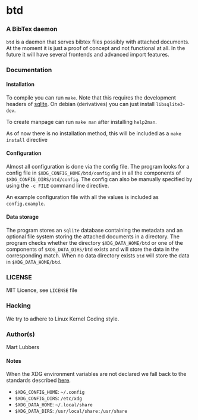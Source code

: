 # btd
### A BibTex daemon
`btd` is a daemon that serves bibtex files possibly with attached documents. At
the moment it is just a proof of concept and not functional at all. In the
future it will have several frontends and advanced import features.

### Documentation
#### Installation
To compile you can run `make`. Note that this requires the development headers
of [sqlite][sqlite]. On debian (derivatives) you can just install
`libsqlite3-dev`.

To create manpage can run `make man` after installing `help2man`.

As of now there is no installation method, this will be included as a 
`make install` directive

#### Configuration
Almost all configuration is done via the config file. The program looks for a
config file in `$XDG_CONFIG_HOME/btd/config` and in all the components of
`$XDG_CONFIG_DIRS/btd/config`. The config can also be manually specified by
using the `-c FILE` command line directive.

An example configuration file with all the values is included as
`config.example`.

#### Data storage
The program stores an `sqlite` database containing the metadata and an optional
file system storing the attached documents in a directory. The program checks
whether the directory `$XDG_DATA_HOME/btd` or one of the components of
`$XDG_DATA_DIRS/btd` exists and will store the data in the corresponding match.
When no data directory exists `btd` will store the data in
`$XDG_DATA_HOME/btd`.

### LICENSE
MIT Licence, see `LICENSE` file

### Hacking
We try to adhere to Linux Kernel Coding style.

### Author(s)
Mart Lubbers

#### Notes
When the XDG environment variables are not declared we fall back to the
standards described [here][xdgspec].

- `$XDG_CONFIG_HOME`: `~/.config`
- `$XDG_CONFIG_DIRS`: `/etc/xdg`
- `$XDG_DATA_HOME`: `~/.local/share`
- `$XDG_DATA_DIRS`: `/usr/local/share:/usr/share`

[sqlite]: https://sqlite.org/ "SQLite"
[xdgspec]: https://specifications.freedesktop.org/basedir-spec/basedir-spec-latest.html "Latest XDG spec"
